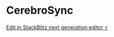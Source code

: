 # CerebroSync

[Edit in StackBlitz next generation editor ⚡️](https://stackblitz.com/~/github.com/elduderinolab/CerebroSync)